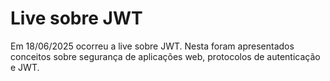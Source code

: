 # Live sobre JWT

Em 18/06/2025 ocorreu a live sobre JWT. Nesta foram apresentados conceitos sobre segurança de aplicações web, protocolos de autenticação e JWT.
